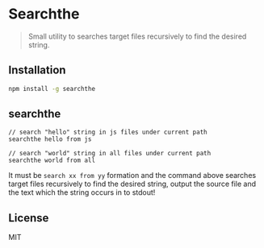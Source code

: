 # Searchthe

> Small utility to searches target files recursively to find the desired string.


## Installation

``` bash
npm install -g searchthe
```

## searchthe

```
// search "hello" string in js files under current path
searchthe hello from js 

// search "world" string in all files under current path
searchthe world from all 

```

It must be `search xx from yy` formation and the command above searches target files recursively to find the desired string, output the source file and the text which the string occurs in to stdout!


## License

  MIT
